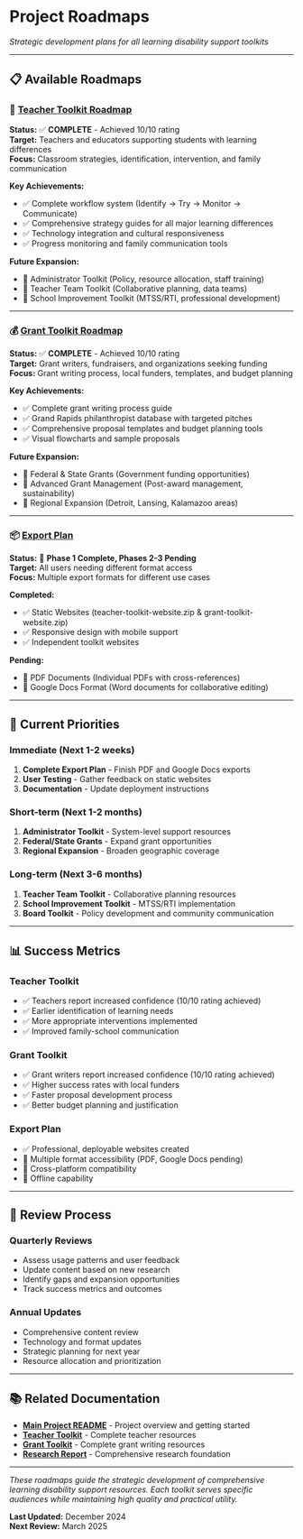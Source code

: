# Project Roadmaps

*Strategic development plans for all learning disability support toolkits*

---

## 📋 **Available Roadmaps**

### **🎯 [Teacher Toolkit Roadmap](teacher_toolkit_roadmap.md)**
**Status:** ✅ **COMPLETE** - Achieved 10/10 rating  
**Target:** Teachers and educators supporting students with learning differences  
**Focus:** Classroom strategies, identification, intervention, and family communication

**Key Achievements:**
- ✅ Complete workflow system (Identify → Try → Monitor → Communicate)
- ✅ Comprehensive strategy guides for all major learning differences
- ✅ Technology integration and cultural responsiveness
- ✅ Progress monitoring and family communication tools

**Future Expansion:**
- 🚧 Administrator Toolkit (Policy, resource allocation, staff training)
- 🚧 Teacher Team Toolkit (Collaborative planning, data teams)
- 🚧 School Improvement Toolkit (MTSS/RTI, professional development)

---

### **💰 [Grant Toolkit Roadmap](grant_toolkit_roadmap.md)**
**Status:** ✅ **COMPLETE** - Achieved 10/10 rating  
**Target:** Grant writers, fundraisers, and organizations seeking funding  
**Focus:** Grant writing process, local funders, templates, and budget planning

**Key Achievements:**
- ✅ Complete grant writing process guide
- ✅ Grand Rapids philanthropist database with targeted pitches
- ✅ Comprehensive proposal templates and budget planning tools
- ✅ Visual flowcharts and sample proposals

**Future Expansion:**
- 🚧 Federal & State Grants (Government funding opportunities)
- 🚧 Advanced Grant Management (Post-award management, sustainability)
- 🚧 Regional Expansion (Detroit, Lansing, Kalamazoo areas)

---

### **📦 [Export Plan](export_plan.md)**
**Status:** 🚧 **Phase 1 Complete, Phases 2-3 Pending**  
**Target:** All users needing different format access  
**Focus:** Multiple export formats for different use cases

**Completed:**
- ✅ Static Websites (teacher-toolkit-website.zip & grant-toolkit-website.zip)
- ✅ Responsive design with mobile support
- ✅ Independent toolkit websites

**Pending:**
- 🚧 PDF Documents (Individual PDFs with cross-references)
- 🚧 Google Docs Format (Word documents for collaborative editing)

---

## 🎯 **Current Priorities**

### **Immediate (Next 1-2 weeks)**
1. **Complete Export Plan** - Finish PDF and Google Docs exports
2. **User Testing** - Gather feedback on static websites
3. **Documentation** - Update deployment instructions

### **Short-term (Next 1-2 months)**
1. **Administrator Toolkit** - System-level support resources
2. **Federal/State Grants** - Expand grant opportunities
3. **Regional Expansion** - Broaden geographic coverage

### **Long-term (Next 3-6 months)**
1. **Teacher Team Toolkit** - Collaborative planning resources
2. **School Improvement Toolkit** - MTSS/RTI implementation
3. **Board Toolkit** - Policy development and community communication

---

## 📊 **Success Metrics**

### **Teacher Toolkit**
- ✅ Teachers report increased confidence (10/10 rating achieved)
- ✅ Earlier identification of learning needs
- ✅ More appropriate interventions implemented
- ✅ Improved family-school communication

### **Grant Toolkit**
- ✅ Grant writers report increased confidence (10/10 rating achieved)
- ✅ Higher success rates with local funders
- ✅ Faster proposal development process
- ✅ Better budget planning and justification

### **Export Plan**
- ✅ Professional, deployable websites created
- 🚧 Multiple format accessibility (PDF, Google Docs pending)
- 🚧 Cross-platform compatibility
- 🚧 Offline capability

---

## 🔄 **Review Process**

### **Quarterly Reviews**
- Assess usage patterns and user feedback
- Update content based on new research
- Identify gaps and expansion opportunities
- Track success metrics and outcomes

### **Annual Updates**
- Comprehensive content review
- Technology and format updates
- Strategic planning for next year
- Resource allocation and prioritization

---

## 📚 **Related Documentation**

- **[Main Project README](../README.md)** - Project overview and getting started
- **[Teacher Toolkit](../teacher_toolkit/README.md)** - Complete teacher resources
- **[Grant Toolkit](../grant_toolkit/README.md)** - Complete grant writing resources
- **[Research Report](../research_report.md)** - Comprehensive research foundation

---

*These roadmaps guide the strategic development of comprehensive learning disability support resources. Each toolkit serves specific audiences while maintaining high quality and practical utility.*

**Last Updated:** December 2024  
**Next Review:** March 2025
